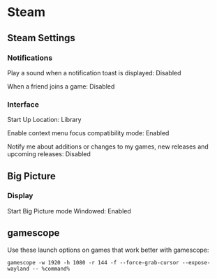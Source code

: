 # Steam

## Steam Settings

### Notifications

Play a sound when a notification toast is displayed: Disabled

When a friend joins a game: Disabled

### Interface

Start Up Location: Library

Enable context menu focus compatibility mode: Enabled

Notify me about additions or changes to my games, new releases and upcoming releases: Disabled

## Big Picture

### Display

Start Big Picture mode Windowed: Enabled

## gamescope

Use these launch options on games that work better with gamescope:

```text
gamescope -w 1920 -h 1080 -r 144 -f --force-grab-cursor --expose-wayland -- %command%
```
